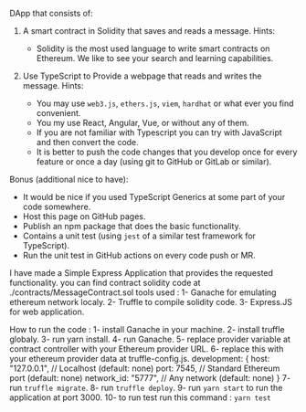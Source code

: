 DApp that consists of:
1. A smart contract in Solidity that saves and reads a message.
Hints:
    * Solidity is the most used language to write smart contracts on Ethereum. We like to see your search and learning capabilities.

2. Use TypeScript to Provide a webpage that reads and writes the message.
Hints:
    * You may use `web3.js`, `ethers.js`, `viem`, `hardhat` or what ever you find convenient.
    * You my use React, Angular, Vue, or without any of them.
    * If you are not familiar with Typescript you can try with JavaScript and then convert the code.
    * It is better to push the code changes that you develop once for every feature or once a day (using git to GitHub or GitLab or similar).

Bonus (additional nice to have):
* It would be nice if you used TypeScript Generics at some part of your code somewhere.
* Host this page on GitHub pages.
* Publish an npm package that does the basic functionality.
* Contains a unit test (using `jest` of a similar test framework for TypeScript).
* Run the unit test in GitHub actions on every code push or MR.


I have made a Simple Express Application that provides the requested functionality.
you can find contract solidity code at ./contracts/MessageContract.sol
tools used :
1- Ganache for emulating ethereum network localy.
2- Truffle to compile solidity code.
3- Express.JS for web application.

How to run the code :
1- install Ganache in your machine.
2- install truffle globaly.
3- run yarn install.
4- run Ganache.
5- replace provider variable at contract controller with your Ethereum provider URL.
6- replace this with your ethereum provider data at truffle-config.js.
    development: {
        host: "127.0.0.1",     // Localhost (default: none)
        port: 7545,            // Standard Ethereum port (default: none)
        network_id: "5777",       // Any network (default: none)
    }
7- run `truffle migrate`.
8- run `truffle deploy`.
9- run `yarn start` to run the application at port 3000.
10- to run test run this command : `yarn test`